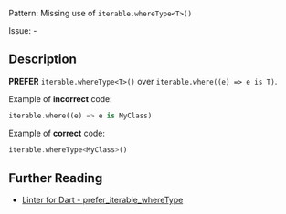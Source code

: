 Pattern: Missing use of `iterable.whereType<T>()`

Issue: -

## Description

**PREFER** `iterable.whereType<T>()` over `iterable.where((e) => e is T)`.

Example of **incorrect** code:
```dart
iterable.where((e) => e is MyClass)
```

Example of **correct** code:
```dart
iterable.whereType<MyClass>()
```

## Further Reading

* [Linter for Dart - prefer_iterable_whereType](https://dart-lang.github.io/linter/lints/prefer_iterable_whereType.html)